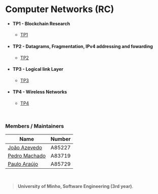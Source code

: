 # Computer Networks (RC)
- #### TP1 - Blockchain Research
    - [TP1](https://github.com/devzizu/Computer-Networks/blob/master/TP1/Blockchain_TP1_RC1920.pdf) 
- #### TP2 - Datagrams, Fragmentation, IPv4 addressing and fowarding
    - [TP2](https://github.com/devzizu/Computer-Networks/blob/master/TP2) 
- #### TP3 - Logical link Layer
    - [TP3](https://github.com/devzizu/Computer-Networks/blob/master/TP3) 
- #### TP4 - Wireless Networks
    - [TP4](https://github.com/devzizu/Computer-Networks/blob/master/TP4) 

<br>

### Members / Maintainers


|      Name     | Number |
|---------------|--------|
| [João Azevedo](https://github.com/devzizu)   | A85227 |
| [Pedro Machado](https://github.com/PedroFCM) | A83719 |
| [Paulo Araújo](https://github.com/paulob122) | A85729 |

<br>

>**University of Minho, Software Engineering (3rd year)**.
